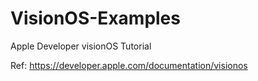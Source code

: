 # VisionOS-Examples

Apple Developer visionOS Tutorial

Ref:
https://developer.apple.com/documentation/visionos
